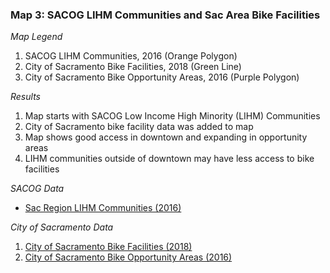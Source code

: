 ### Map 3: SACOG LIHM Communities and Sac Area Bike Facilities

*Map Legend*
1. SACOG LIHM Communities, 2016 (Orange Polygon)
2. City of Sacramento Bike Facilities, 2018 (Green Line)
3. City of Sacramento Bike Opportunity Areas, 2016 (Purple Polygon)

*Results*
1. Map starts with SACOG Low Income High Minority (LIHM) Communities
2. City of Sacramento bike facility data was added to map
3. Map shows good access in downtown and expanding in opportunity areas
4. LIHM communities outside of downtown may have less access to bike facilities

*SACOG Data*
* [Sac Region LIHM Communities (2016)][05.01]

*City of Sacramento Data*
1. [City of Sacramento Bike Facilities (2018)][06.01]
2. [City of Sacramento Bike Opportunity Areas (2016)][06.02]

[05.01]: https://data.sacog.org/datasets/d37cca2c798b48b9966b62e4bb1f380d_0

[06.01]: http://data.cityofsacramento.org/datasets/15f8e048d9ad4442a3e12b6182bcd4f2_1?geometry=-121.899%2C38.464%2C-121.028%2C38.652
[06.02]: http://data.cityofsacramento.org/datasets/8439c4e091a2434aafee1cf888b061f0_0?geometry=-122.330%2C38.373%2C-120.589%2C38.749
